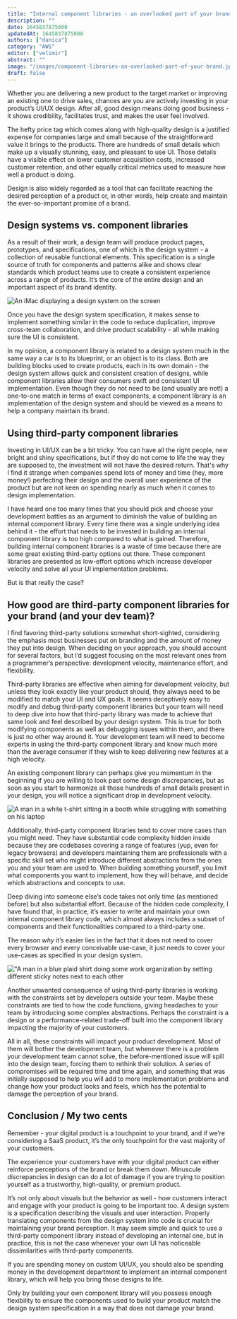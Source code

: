 ```yaml
---
title: "Internal component libraries - an overlooked part of your brand"
description: ""
date: 1645837875000
updatedAt: 1645837875000
authors: ["danica"]
category: "AWS"
editor: ["velimir"]
abstract: ""
image: "/images/component-libraries-an-overlooked-part-of-your-brand.jpg"
draft: false
---
```


Whether you are delivering a new product to the target market or improving an existing one to drive sales, chances are you are actively investing in your product’s UI/UX design. After all, good design means doing good business - it shows credibility, facilitates trust, and makes the user feel involved.

The hefty price tag which comes along with high-quality design is a justified expense for companies large and small because of the straightforward value it brings to the products. There are hundreds of small details which make up a visually stunning, easy, and pleasant to use UI. Those details have a visible effect on lower customer acquisition costs, increased customer retention, and other equally critical metrics used to measure how well a product is doing.

Design is also widely regarded as a tool that can facilitate reaching the desired perception of a product or, in other words, help create and maintain the ever-so-important promise of a brand.

## Design systems vs. component libraries

As a result of their work, a design team will produce product pages, prototypes, and specifications, one of which is the design system - a collection of reusable functional elements. This specification is a single source of truth for components and patterns alike and shows clear standards which product teams use to create a consistent experience across a range of products. It’s the core of the entire design and an important aspect of its brand identity.

![An iMac displaying a design system on the screen](/images/component-libraries-an-overlooked-part-of-your-brand/design-system-on-a-mac.png)

Once you have the design system specification, it makes sense to implement something similar in the code to reduce duplication, improve cross-team collaboration, and drive product scalability - all while making sure the UI is consistent.

In my opinion, a component library is related to a design system much in the same way a car is to its blueprint, or an object is to its class. Both are building blocks used to create products, each in its own domain - the design system allows quick and consistent creation of designs, while component libraries allow their consumers swift and consistent UI implementation. Even though they do not need to be (and usually are not!) a one-to-one match in terms of exact components, a component library is an implementation of the design system and should be viewed as a means to help a company maintain its brand.

## Using third-party component libraries

Investing in UI/UX can be a bit tricky. You can have all the right people, new bright and shiny specifications, but if they do not come to life the way they are supposed to, the investment will not have the desired return. That's why I find it strange when companies spend lots of money and time (hey, more money!) perfecting their design and the overall user experience of the product but are not keen on spending nearly as much when it comes to design implementation.

I have heard one too many times that you should pick and choose your development battles as an argument to diminish the value of building an internal component library. Every time there was a single underlying idea behind it - the effort that needs to be invested in building an internal component library is too high compared to what is gained. Therefore, building internal component libraries is a waste of time because there are some great existing third-party options out there. These component libraries are presented as low-effort options which increase developer velocity and solve all your UI implementation problems.

But is that really the case?

## How good are third-party component libraries for your brand (and your dev team)?

I find favoring third-party solutions somewhat short-sighted, considering the emphasis most businesses put on branding and the amount of money they put into design. When deciding on your approach, you should account for several factors, but I’d suggest focusing on the most relevant ones from a programmer’s perspective: development velocity, maintenance effort, and flexibility.

Third-party libraries are effective when aiming for development velocity, but unless they look exactly like your product should, they always need to be modified to match your UI and UX goals. It seems deceptively easy to modify and debug third-party component libraries but your team will need to deep dive into how that third-party library was made to achieve that same look and feel described by your design system. This is true for both modifying components as well as debugging issues within them, and there is just no other way around it. Your development team will need to become experts in using the third-party component library and know much more than the average consumer if they wish to keep delivering new features at a high velocity.

An existing component library can perhaps give you momentum in the beginning if you are willing to look past some design discrepancies, but as soon as you start to harmonize all those hundreds of small details present in your design, you will notice a significant drop in development velocity.

![A man in a white t-shirt sitting in a booth while struggling with something on his laptop](/images/component-libraries-an-overlooked-part-of-your-brand/struggling-with-the-ui.png)

Additionally, third-party component libraries tend to cover more cases than you might need. They have substantial code complexity hidden inside because they are codebases covering a range of features (yup, even for legacy browsers) and developers maintaining them are professionals with a specific skill set who might introduce different abstractions from the ones you and your team are used to. When building something yourself, you limit what components you want to implement, how they will behave, and decide which abstractions and concepts to use.

Deep diving into someone else’s code takes not only time (as mentioned before) but also substantial effort. Because of the hidden code complexity, I have found that, in practice, it’s easier to write and maintain your own internal component library code, which almost always includes a subset of components and their functionalities compared to a third-party one.

The reason *why* it’s easier lies in the fact that it does not need to cover every browser and every conceivable use-case, it just needs to cover your use-cases as specified in your design system.

!["A man in a blue plaid shirt doing some work organization by setting different sticky notes next to each other](/images/component-libraries-an-overlooked-part-of-your-brand/work-organization.png)

Another unwanted consequence of using third-party libraries is working with the constraints set by developers outside your team. Maybe these constraints are tied to how the code functions, giving headaches to your team by introducing some complex abstractions. Perhaps the constraint is a design or a performance-related trade-off built into the component library impacting the majority of your customers.

All in all, these constraints will impact your product development. Most of them will bother the development team, but whenever there is a problem your development team cannot solve, the before-mentioned issue will spill into the design team, forcing them to rethink their solution. A series of compromises will be required time and time again, and something that was initially supposed to help you will add to more implementation problems and change how your product looks and feels, which has the potential to damage the perception of your brand.

## Conclusion / My two cents

Remember - your digital product is a touchpoint to your brand, and if we’re considering a SaaS product, it’s the only touchpoint for the vast majority of your customers.

The experience your customers have with your digital product can either reinforce perceptions of the brand or break them down. Minuscule discrepancies in design can do a lot of damage if you are trying to position yourself as a trustworthy, high-quality, or premium product.

It’s not only about visuals but the behavior as well - how customers interact and engage with your product is going to be important too. A design system is a specification describing the visuals and user interaction. Properly translating components from the design system into code is crucial for maintaining your brand perception. It may seem simple and quick to use a third-party component library instead of developing an internal one, but in practice, this is not the case whenever your own UI has noticeable dissimilarities with third-party components.

If you are spending money on custom UI/UX, you should also be spending money in the development department to implement an internal component library, which will help you bring those designs to life.

Only by building your own component library will you possess enough flexibility to ensure the components used to build your product match the design system specification in a way that does not damage your brand.
